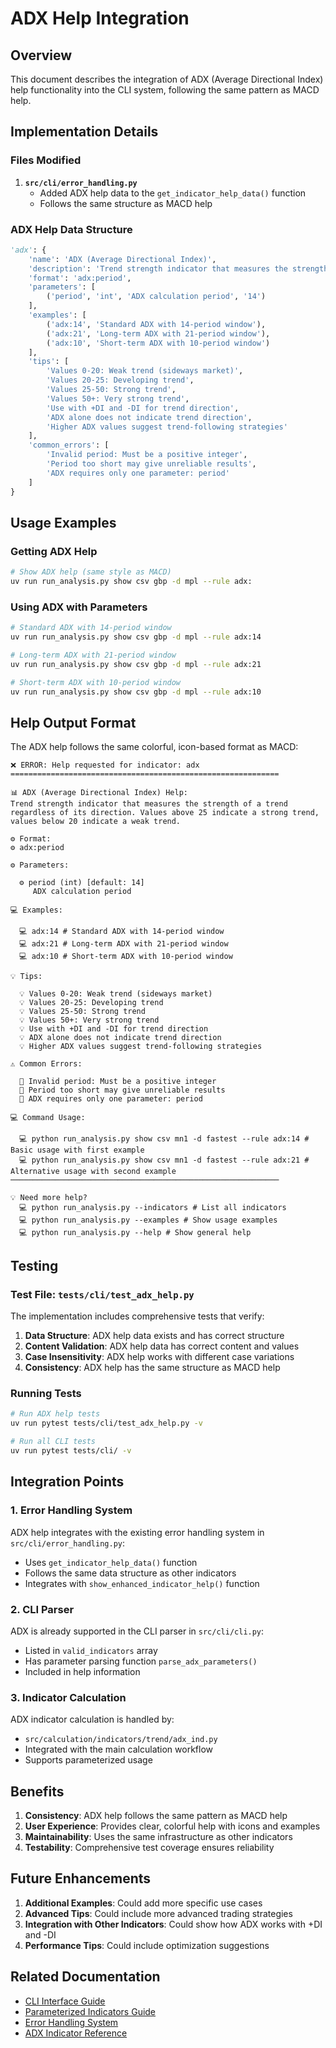 # ADX Help Integration

## Overview

This document describes the integration of ADX (Average Directional Index) help functionality into the CLI system, following the same pattern as MACD help.

## Implementation Details

### Files Modified

1. **`src/cli/error_handling.py`**
   - Added ADX help data to the `get_indicator_help_data()` function
   - Follows the same structure as MACD help

### ADX Help Data Structure

```python
'adx': {
    'name': 'ADX (Average Directional Index)',
    'description': 'Trend strength indicator that measures the strength of a trend regardless of its direction. Values above 25 indicate a strong trend, values below 20 indicate a weak trend.',
    'format': 'adx:period',
    'parameters': [
        ('period', 'int', 'ADX calculation period', '14')
    ],
    'examples': [
        ('adx:14', 'Standard ADX with 14-period window'),
        ('adx:21', 'Long-term ADX with 21-period window'),
        ('adx:10', 'Short-term ADX with 10-period window')
    ],
    'tips': [
        'Values 0-20: Weak trend (sideways market)',
        'Values 20-25: Developing trend',
        'Values 25-50: Strong trend',
        'Values 50+: Very strong trend',
        'Use with +DI and -DI for trend direction',
        'ADX alone does not indicate trend direction',
        'Higher ADX values suggest trend-following strategies'
    ],
    'common_errors': [
        'Invalid period: Must be a positive integer',
        'Period too short may give unreliable results',
        'ADX requires only one parameter: period'
    ]
}
```

## Usage Examples

### Getting ADX Help

```bash
# Show ADX help (same style as MACD)
uv run run_analysis.py show csv gbp -d mpl --rule adx:
```

### Using ADX with Parameters

```bash
# Standard ADX with 14-period window
uv run run_analysis.py show csv gbp -d mpl --rule adx:14

# Long-term ADX with 21-period window
uv run run_analysis.py show csv gbp -d mpl --rule adx:21

# Short-term ADX with 10-period window
uv run run_analysis.py show csv gbp -d mpl --rule adx:10
```

## Help Output Format

The ADX help follows the same colorful, icon-based format as MACD:

```
❌ ERROR: Help requested for indicator: adx
============================================================

📊 ADX (Average Directional Index) Help:
Trend strength indicator that measures the strength of a trend regardless of its direction. Values above 25 indicate a strong trend, values below 20 indicate a weak trend.

⚙️ Format:
⚙️ adx:period

⚙️ Parameters:

  ⚙️ period (int) [default: 14]
     ADX calculation period

💻 Examples:

  💻 adx:14 # Standard ADX with 14-period window
  💻 adx:21 # Long-term ADX with 21-period window
  💻 adx:10 # Short-term ADX with 10-period window

💡 Tips:

  💡 Values 0-20: Weak trend (sideways market)
  💡 Values 20-25: Developing trend
  💡 Values 25-50: Strong trend
  💡 Values 50+: Very strong trend
  💡 Use with +DI and -DI for trend direction
  💡 ADX alone does not indicate trend direction
  💡 Higher ADX values suggest trend-following strategies

⚠️ Common Errors:

  🔧 Invalid period: Must be a positive integer
  🔧 Period too short may give unreliable results
  🔧 ADX requires only one parameter: period

💻 Command Usage:

  💻 python run_analysis.py show csv mn1 -d fastest --rule adx:14 # Basic usage with first example
  💻 python run_analysis.py show csv mn1 -d fastest --rule adx:21 # Alternative usage with second example
────────────────────────────────────────────────────────────

💡 Need more help?
  💻 python run_analysis.py --indicators # List all indicators
  💻 python run_analysis.py --examples # Show usage examples
  💻 python run_analysis.py --help # Show general help
```

## Testing

### Test File: `tests/cli/test_adx_help.py`

The implementation includes comprehensive tests that verify:

1. **Data Structure**: ADX help data exists and has correct structure
2. **Content Validation**: ADX help data has correct content and values
3. **Case Insensitivity**: ADX help works with different case variations
4. **Consistency**: ADX help has the same structure as MACD help

### Running Tests

```bash
# Run ADX help tests
uv run pytest tests/cli/test_adx_help.py -v

# Run all CLI tests
uv run pytest tests/cli/ -v
```

## Integration Points

### 1. Error Handling System

ADX help integrates with the existing error handling system in `src/cli/error_handling.py`:

- Uses `get_indicator_help_data()` function
- Follows the same data structure as other indicators
- Integrates with `show_enhanced_indicator_help()` function

### 2. CLI Parser

ADX is already supported in the CLI parser in `src/cli/cli.py`:

- Listed in `valid_indicators` array
- Has parameter parsing function `parse_adx_parameters()`
- Included in help information

### 3. Indicator Calculation

ADX indicator calculation is handled by:

- `src/calculation/indicators/trend/adx_ind.py`
- Integrated with the main calculation workflow
- Supports parameterized usage

## Benefits

1. **Consistency**: ADX help follows the same pattern as MACD help
2. **User Experience**: Provides clear, colorful help with icons and examples
3. **Maintainability**: Uses the same infrastructure as other indicators
4. **Testability**: Comprehensive test coverage ensures reliability

## Future Enhancements

1. **Additional Examples**: Could add more specific use cases
2. **Advanced Tips**: Could include more advanced trading strategies
3. **Integration with Other Indicators**: Could show how ADX works with +DI and -DI
4. **Performance Tips**: Could include optimization suggestions

## Related Documentation

- [CLI Interface Guide](../guides/cli-interface.md)
- [Parameterized Indicators Guide](../guides/parameterized-indicators.md)
- [Error Handling System](../reference/error-handling.md)
- [ADX Indicator Reference](../reference/indicators/trend/adx-indicator.md) 
